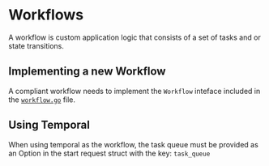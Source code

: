 # Workflows

A workflow is custom application logic that consists of a set of tasks and or state transitions.

## Implementing a new Workflow

A compliant workflow needs to implement the `Workflow` inteface included in the [`workflow.go`](workflow.go) file.

## Using Temporal

When using temporal as the workflow, the task queue must be provided as an Option in the start request struct with the key: `task_queue`